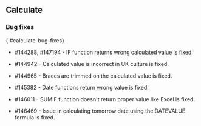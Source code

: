 ## Calculate

### Bug fixes
{:#calculate-bug-fixes}

* \#144288, #147194 - IF function returns wrong calculated value is fixed.

* \#144942 - Calculated value is incorrect in UK culture is fixed.

* \#144965 - Braces are trimmed on the calculated value is fixed.

* \#145382 - Date functions return wrong value is fixed.

* \#146011 - SUMIF function doesn't return proper value like Excel is fixed.

* \#146469 - Issue in calculating tomorrow date using the DATEVALUE formula is fixed.


